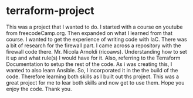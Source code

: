 # terraform-project
This was a project that I wanted to do. I started with a course on youtube from freecodeCamp.org. Then expanded on what I learned from that course. I wanted to get the experience of writing code with IaC. There was a bit of research for the firewall part. I came across a repository with the firewall code there. Mr. Nicola Arnoldi (ricoaws). Understanding how to set it up and what rule(s) I would have for it. Also, referring to the Terraform Documentation to setup the rest of the code. As i was creating this, I wanted to also learn Ansible. So, I incorporated it in the the build of the code. Therefore learning both skills as I built out ths project. This was a great project for me to lear both skills and now get to use them. Hope you enjoy the code. Thank you.
